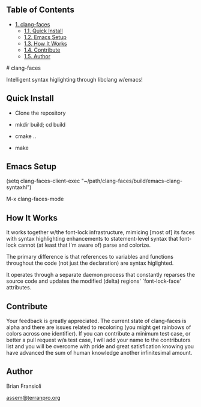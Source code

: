 <div id="table-of-contents">
<h2>Table of Contents</h2>
<div id="text-table-of-contents">
<ul>
<li><a href="#sec-1">1. clang-faces</a>
<ul>
<li><a href="#sec-1-1">1.1. Quick Install</a></li>
<li><a href="#sec-1-2">1.2. Emacs Setup</a></li>
<li><a href="#sec-1-3">1.3. How It Works</a></li>
<li><a href="#sec-1-4">1.4. Contribute</a></li>
<li><a href="#sec-1-5">1.5. Author</a></li>
</ul>
</li>
</ul>
</div>
</div>
# clang-faces

Intelligent syntax higlighting through libclang w/emacs!

## Quick Install

-   Clone the repository

-   mkdir build; cd build

-   cmake ..

-   make

## Emacs Setup

(setq clang-faces-client-exec
"~/path/clang-faces/build/emacs-clang-syntaxhl")

M-x clang-faces-mode

## How It Works

It works together w/the font-lock infrastructure, mimicing [most of]
its faces with syntax highlighting enhancements to statement-level
syntax that font-lock cannot (at least that I'm aware of) parse and
colorize.

The primary difference is that references to variables and functions
throughout the code (not just the declaration) are syntax higlighted.

It operates through a separate daemon process that constantly
reparses the source code and updates the modified (delta) regions'
\`font-lock-face' attributes.

## Contribute

Your feedback is greatly appreciated.  The current state of
clang-faces is alpha and there are issues related to recoloring (you
might get rainbows of colors across one identifier).  If you can
contribute a minimum test case, or better a pull request w/a test
case, I will add your name to the contributors list and you will
be overcome with pride and great satisfication knowing you have
advanced the sum of human knowledge another infinitesimal amount.

## Author

Brian Fransioli

assem@terranpro.org
